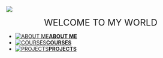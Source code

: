 <img src="http://www.freepngimg.com/download/networking/1-2-networking-free-download-png.png">
<p align="center">
<font size="+2">
WELCOME TO MY WORLD
</font>
</p>



- [![ABOUT ME](https://cdn2.iconfinder.com/data/icons/picol-vector/32/data_privacy-32.png )**ABOUT ME**](aboutme)
- [![COURSES](https://cdn3.iconfinder.com/data/icons/document-icons-7/512/BT_binder-32.png)**COURSES**](courses)
- [![PROJECTS](https://cdn04.iconfinder.com/data/icons/essential-app-1/16/cluster-data-group-organize-32.png)**PROJECTS**](projects)

